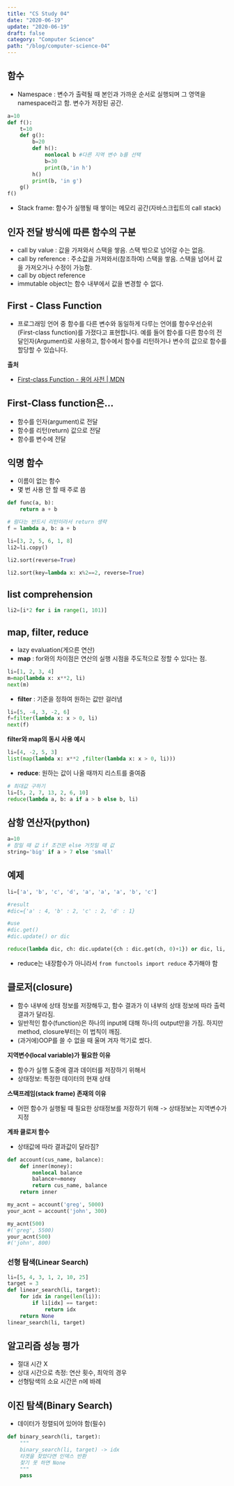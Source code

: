 ```yaml
---
title: "CS Study 04"
date: "2020-06-19"
update: "2020-06-19"
draft: false
category: "Computer Science"
path: "/blog/computer-science-04"
---
```


## 함수
- Namespace : 변수가 출력될 때 본인과 가까운 순서로 실행되며 그 영역을 namespace라고 함. 변수가 저장된 공간.

```python
a=10
def f():
    t=10
    def g():
        b=20
        def h():
            nonlocal b #다른 지역 변수 b를 선택
            b=30
            print(b,'in h')
        h()
        print(b, 'in g')
    g()
f()
```

- Stack frame: 함수가 실행될 때 쌓이는 메모리 공간(자바스크립트의 call stack)

## 인자 전달 방식에 따른 함수의 구분
- call by value  :  값을 가져와서 스택을 쌓음. 스택 밖으로 넘어갈 수는 없음.
- call by reference  : 주소값을 가져와서(참조하여) 스택을 쌓음. 스택을 넘어서 값을 가져오거나 수정이 가능함.
- call by object reference
- immutable object는 함수 내부에서 값을 변경할 수 없다.

## First - Class Function
- 프로그래밍 언어 중 함수를 다른 변수와 동일하게 다루는 언어를 함수우선순위(First-class function)를 가졌다고 표현합니다. 예를 들어 함수를 다른 함수의 전달인자(Argument)로 사용하고, 함수에서 함수를 리턴하거나 변수의 값으로 함수를 할당할 수 있습니다.  

**출처**
- [First-class Function - 용어 사전 | MDN](https://developer.mozilla.org/ko/docs/Glossary/First-class_Function)

## First-Class function은…
- 함수를 인자(argument)로 전달
- 함수를 리턴(return) 값으로 전달
- 함수를 변수에 전달

## 익명 함수
- 이름이 없는 함수
- 몇 번 사용 안 할 때 주로 씀

```python
def func(a, b):
    return a + b

# 람다는 반드시 리턴이라서 return 생략
f = lambda a, b: a + b

li=[3, 2, 5, 6, 1, 8]
li2=li.copy()

li2.sort(reverse=True)

li2.sort(key=lambda x: x%2==2, reverse=True)
```

## list comprehension

```python
li2=[i*2 for i in range(1, 101)]
```

## map, filter, reduce
- lazy evaluation(게으른 연산)
- **map** : for와의 차이점은 연산의 실행 시점을 주도적으로 정할 수 있다는 점. 

```python
li=[1, 2, 3, 4]
m=map(lambda x: x**2, li)
next(m)
```

- **filter** : 기준을 정하여 원하는 값만 걸러냄

```python
li=[5, -4, 3, -2, 6]
f=filter(lambda x: x > 0, li)
next(f)
```

**filter와 map의 동시 사용 예시**

```python
li=[4, -2, 5, 3]
list(map(lambda x: x**2 ,filter(lambda x: x > 0, li)))
```

- **reduce**: 원하는 값이 나올 때까지 리스트를 줄여줌

```python
# 최대값 구하기
li=[5, 2, 7, 13, 2, 6, 10]
reduce(lambda a, b: a if a > b else b, li)
```

## 삼항 연산자(python)

```python
a=10
# 참일 때 값 if 조건문 else 거짓일 때 값
string='big' if a > 7 else 'small'
```

## 예제
```python
li=['a', 'b', 'c', 'd', 'a', 'a', 'a', 'b', 'c']

#result
#dic={'a' : 4, 'b' : 2, 'c' : 2, 'd' : 1}

#use
#dic.get()
#dic.update() or dic

reduce(lambda dic, ch: dic.update({ch : dic.get(ch, 0)+1}) or dic, li, {})
```

- reduce는 내장함수가 아니라서 `from functools import reduce`  추가해야 함

## 클로저(closure)
- 함수 내부에 상태 정보를 저장해두고, 함수 결과가 이 내부의 상태 정보에 따라 출력 결과가 달라짐.
- 일반적인 함수(function)은 하나의 input에 대해 하나의 output만을 가짐. 하지만 method, closure부터는 이 법칙이 깨짐.
- (과거에)OOP를 쓸 수 없을 때 울며 겨자 먹기로 썼다.

**지역변수(local variable)가 필요한 이유**
- 함수가 실행 도중에 결과 데이터를 저장하기 위해서
- 상태정보: 특정한 데이터의 현재 상태

**스택프레임(stack frame) 존재의 이유**
- 어떤 함수가 실행될 때 필요한 상태정보를 저장하기 위해
-> 상태정보는 지역변수가 지정

**계좌 클로저 함수**
- 상태값에 따라 결과값이 달라짐?

```python
def account(cus_name, balance):
    def inner(money):
        nonlocal balance
        balance+=money
        return cus_name, balance
    return inner

my_acnt = account('greg', 5000)
your_acnt = account('john', 300)

my_acnt(500)
#('greg', 5500)
your_acnt(500)
#('john', 800)
```

### 선형 탐색(Linear Search)

```python
li=[5, 4, 3, 1, 2, 10, 25]
target = 3
def linear_search(li, target):
    for idx in range(len(li)):
        if li[idx] == target:
            return idx
    return None
linear_search(li, target)
```

## 알고리즘 성능 평가
- 절대 시간  X 
- 상대 시간으로 측정: 연산 횟수, 최악의 경우
- 선형탐색의 소요 시간은 n에 바례

## 이진 탐색(Binary Search)
- 데이터가 정렬되어 있어야 함(필수)

```python
def binary_search(li, target):
    """
    binary_search(li, target) -> idx
    타겟을 찾았다면 인덱스 반환
    찾기 못 하면 None
    """
    pass
```
